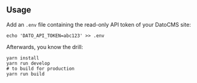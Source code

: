 ## Usage

Add an `.env` file containing the read-only API token of your DatoCMS site:

```
echo 'DATO_API_TOKEN=abc123' >> .env
```

Afterwards, you know the drill: 

```
yarn install
yarn run develop
# to build for production
yarn run build
```
